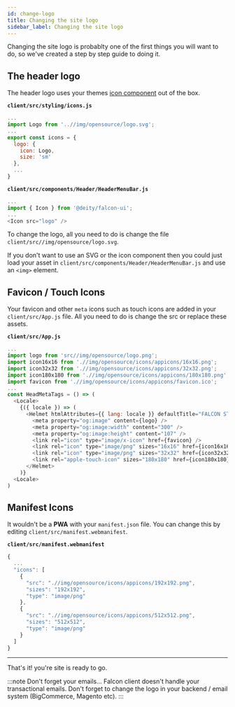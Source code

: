 ```yaml
---
id: change-logo
title: Changing the site logo
sidebar_label: Changing the site logo
---
```


Changing the site logo is probablty one of the first things you will want to do, so we've created a step by step guide to doing it.

## The header logo

The header logo uses your themes [icon component](./../icons) out of the box.  

**`client/src/styling/icons.js`**
```js
...
import Logo from '..//img/opensource/logo.svg';
...
export const icons = {
  logo: {
    icon: Logo,
    size: 'sm'
  },
  ...
}
```

**`client/src/components/Header/HeaderMenuBar.js`**
```js
...
import { Icon } from '@deity/falcon-ui';
...
<Icon src="logo" />
```

To change the logo, all you need to do is change the file `client/src//img/opensource/logo.svg`.

If you don't want to use an SVG or the icon component then you could just load your asset in `client/src/components/Header/HeaderMenuBar.js` and use an `<img>` element.

## Favicon / Touch Icons

Your favicon and other `meta` icons such as touch icons are added in your `client/src/App.js` file. All you need to do is change the src or replace these assets.

**`client/src/App.js`**
```js
...
import logo from 'src//img/opensource/logo.png';
import icon16x16 from './/img/opensource/icons/appicons/16x16.png';
import icon32x32 from './/img/opensource/icons/appicons/32x32.png';
import icon180x180 from './/img/opensource/icons/appicons/180x180.png';
import favicon from './/img/opensource/icons/appicons/favicon.ico';
...
const HeadMetaTags = () => (
  <Locale>
    {({ locale }) => (
      <Helmet htmlAttributes={{ lang: locale }} defaultTitle="FALCON STORE" titleTemplate="%s | FALCON STORE">
        <meta property="og:image" content={logo} />
        <meta property="og:image:width" content="300" />
        <meta property="og:image:height" content="107" />
        <link rel="icon" type="image/x-icon" href={favicon} />
        <link rel="icon" type="image/png" sizes="16x16" href={icon16x16} />
        <link rel="icon" type="image/png" sizes="32x32" href={icon32x32} />
        <link rel="apple-touch-icon" sizes="180x180" href={icon180x180} />
      </Helmet>
    )}
  <Locale>
)
```

## Manifest Icons

It wouldn't be a **PWA** with your `manifest.json` file. You can change this by editing `client/src/manifest.webmanifest`.

**`client/src/manifest.webmanifest`**
```js
{
  ...
  "icons": [
    {
      "src": ".//img/opensource/icons/appicons/192x192.png",
      "sizes": "192x192",
      "type": "image/png"
    },
    {
      "src": ".//img/opensource/icons/appicons/512x512.png",
      "sizes": "512x512",
      "type": "image/png"
    }
  ]
}
```
---

That's it! you're site is ready to go.


:::note Don't forget your emails...
Falcon client doesn't handle your transactional emails. Don't forget to change the logo in your backend / email system (BigCommerce, Magento etc).
:::
